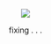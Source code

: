 
<div align="center">
  
![](https://komarev.com/ghpvc/?username=Luthervonivory&color=blue)


fixing . . .
